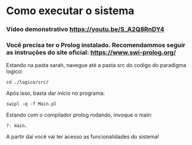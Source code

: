 # Como executar o sistema

### Vídeo demonstrativo https://youtu.be/S_A2Q8RnDY4

### Você precisa ter o Prolog instalado. Recomendammos seguir as instruções do site oficial: https://www.swi-prolog.org/

Estando na pasta sarah, navegue até a pasta src do codigo do paradigma logico:
```
cd ./logico/src/
```

Após isso, basta dar início no programa:

```
swipl -q -f Main.pl
```
Estando com o compilador prolog rodando, invoque o main:
```
?- main. 
```
A partir dai você vai ter acesso as funcionalidades do sistema! 
